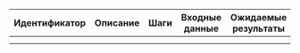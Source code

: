 |   Идентификатор  |   Описание  |   Шаги  | Входные данные    | Ожидаемые результаты    |Фактические результаты     |Статус     |
|-----|-----|-----|-----|-----|-----|-----|
|     |     |     |     |     |     |     |
|     |     |     |     |     |     |     |
